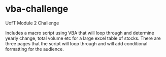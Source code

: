 # vba-challenge
UofT Module 2 Challenge

Includes a macro script using VBA that will loop through and determine yearly change, total volume etc for a large excel table of stocks.  There are three pages that the script will loop through and will add conditional formatting for the audience.
